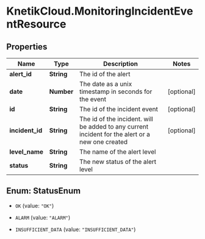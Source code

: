 # KnetikCloud.MonitoringIncidentEventResource

## Properties
Name | Type | Description | Notes
------------ | ------------- | ------------- | -------------
**alert_id** | **String** | The id of the alert | 
**date** | **Number** | The date as a unix timestamp in seconds for the event | [optional] 
**id** | **String** | The id of the incident event | [optional] 
**incident_id** | **String** | The id of the incident. will be added to any current incident for the alert or a new one created | [optional] 
**level_name** | **String** | The name of the alert level | 
**status** | **String** | The new status of the alert level | 


<a name="StatusEnum"></a>
## Enum: StatusEnum


* `OK` (value: `"OK"`)

* `ALARM` (value: `"ALARM"`)

* `INSUFFICIENT_DATA` (value: `"INSUFFICIENT_DATA"`)




